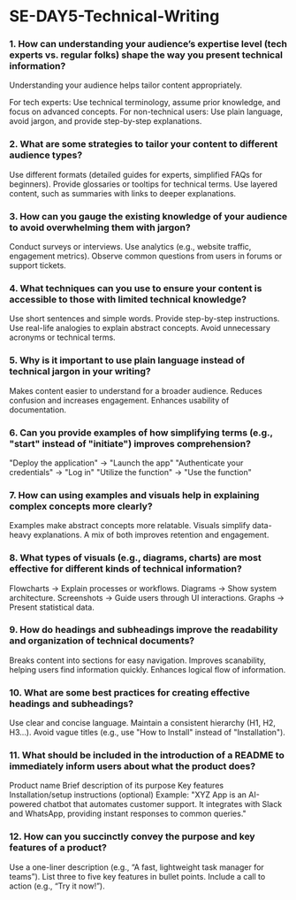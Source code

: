 
# SE-DAY5-Technical-Writing

### 1. How can understanding your audience’s expertise level (tech experts vs. regular folks) shape the way you present technical information?
Understanding your audience helps tailor content appropriately.

For tech experts: Use technical terminology, assume prior knowledge, and focus on advanced concepts.
For non-technical users: Use plain language, avoid jargon, and provide step-by-step explanations.
###  2. What are some strategies to tailor your content to different audience types?
Use different formats (detailed guides for experts, simplified FAQs for beginners).
Provide glossaries or tooltips for technical terms.
Use layered content, such as summaries with links to deeper explanations.
###  3. How can you gauge the existing knowledge of your audience to avoid overwhelming them with jargon?
Conduct surveys or interviews.
Use analytics (e.g., website traffic, engagement metrics).
Observe common questions from users in forums or support tickets.
###  4. What techniques can you use to ensure your content is accessible to those with limited technical knowledge?
Use short sentences and simple words.
Provide step-by-step instructions.
Use real-life analogies to explain abstract concepts.
Avoid unnecessary acronyms or technical terms.
###  5. Why is it important to use plain language instead of technical jargon in your writing?
Makes content easier to understand for a broader audience.
Reduces confusion and increases engagement.
Enhances usability of documentation.
###  6. Can you provide examples of how simplifying terms (e.g., "start" instead of "initiate") improves comprehension?
"Deploy the application" → "Launch the app"
"Authenticate your credentials" → "Log in"
"Utilize the function" → "Use the function"
###  7. How can using examples and visuals help in explaining complex concepts more clearly?
Examples make abstract concepts more relatable.
Visuals simplify data-heavy explanations.
A mix of both improves retention and engagement.
###  8. What types of visuals (e.g., diagrams, charts) are most effective for different kinds of technical information?
Flowcharts → Explain processes or workflows.
Diagrams → Show system architecture.
Screenshots → Guide users through UI interactions.
Graphs → Present statistical data.
###  9. How do headings and subheadings improve the readability and organization of technical documents?
Breaks content into sections for easy navigation.
Improves scanability, helping users find information quickly.
Enhances logical flow of information.
###  10. What are some best practices for creating effective headings and subheadings?
Use clear and concise language.
Maintain a consistent hierarchy (H1, H2, H3…).
Avoid vague titles (e.g., use "How to Install" instead of "Installation").
###  11. What should be included in the introduction of a README to immediately inform users about what the product does?
Product name
Brief description of its purpose
Key features
Installation/setup instructions (optional)
Example:
"XYZ App is an AI-powered chatbot that automates customer support. It integrates with Slack and WhatsApp, providing instant responses to common queries."

###  12. How can you succinctly convey the purpose and key features of a product?
Use a one-liner description (e.g., “A fast, lightweight task manager for teams”).
List three to five key features in bullet points.
Include a call to action (e.g., “Try it now!”).
